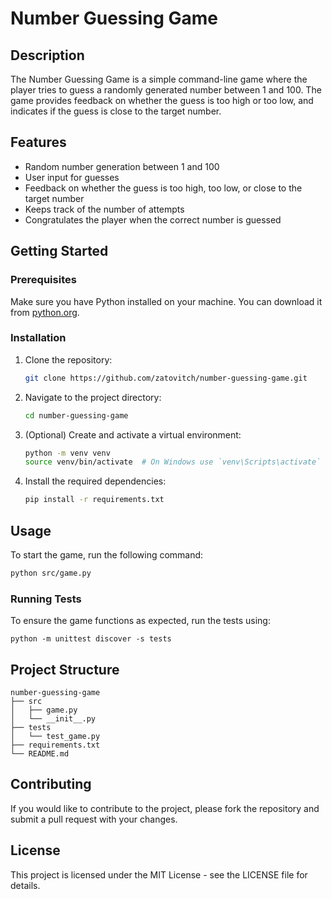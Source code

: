 # Number Guessing Game

## Description
The Number Guessing Game is a simple command-line game where the player tries to guess a randomly generated number between 1 and 100. The game provides feedback on whether the guess is too high or too low, and indicates if the guess is close to the target number.

## Features
- Random number generation between 1 and 100
- User input for guesses
- Feedback on whether the guess is too high, too low, or close to the target number
- Keeps track of the number of attempts
- Congratulates the player when the correct number is guessed

## Getting Started

### Prerequisites
Make sure you have Python installed on your machine. You can download it from [python.org](https://www.python.org/downloads/).

### Installation
1. Clone the repository:
    ```sh
    git clone https://github.com/zatovitch/number-guessing-game.git
    ```
2. Navigate to the project directory:
    ```sh
    cd number-guessing-game
    ```
3. (Optional) Create and activate a virtual environment:
    ```sh
    python -m venv venv
    source venv/bin/activate  # On Windows use `venv\Scripts\activate`
    ```
4. Install the required dependencies:
    ```sh
    pip install -r requirements.txt
    ```

## Usage
To start the game, run the following command:
```sh
python src/game.py
```

### Running Tests
To ensure the game functions as expected, run the tests using:
```
python -m unittest discover -s tests
```

## Project Structure
```
number-guessing-game
├── src
│   ├── game.py
│   └── __init__.py
├── tests
│   └── test_game.py
├── requirements.txt
└── README.md
```

## Contributing
If you would like to contribute to the project, please fork the repository and submit a pull request with your changes.

## License
This project is licensed under the MIT License - see the LICENSE file for details.